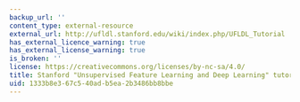```yaml
---
backup_url: ''
content_type: external-resource
external_url: http://ufldl.stanford.edu/wiki/index.php/UFLDL_Tutorial
has_external_licence_warning: true
has_external_license_warning: true
is_broken: ''
license: https://creativecommons.org/licenses/by-nc-sa/4.0/
title: Stanford "Unsupervised Feature Learning and Deep Learning" tutorial
uid: 1333b8e3-67c5-40ad-b5ea-2b3486bb8bbe
---
```


